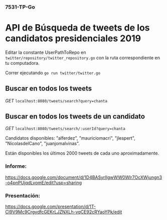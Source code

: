 ### 7531-TP-Go

# API de Búsqueda de tweets de los candidatos presidenciales 2019
Editar la constante UserPathToRepo en `twitter/repository/twitter_repository.go` con la ruta correspondiente en tu computadora.

Correr ejecutando `go run twitter/twitter.go`

## Buscar en todos los tweets
*GET* `localhost:8080/tweets/search?query=chanta`

## Buscar en todos los tweets de un candidato
*GET* `localhost:8080/tweets/search/:userId?query=chanta`

Candidatos disponibles: "alferdez", "mauriciomacri", "jlespert", "NicolasdelCano", "juanjomalvinas".

Están disponibles los últimos 2000 tweets de cada uno aproximadamente.

### Informe:
https://docs.google.com/document/d/1D4BASyrIlgwWW0Wlr7OcXWjungn3-o4pnPUjqdLvomE/edit?usp=sharing

### Presentación:
https://docs.google.com/presentation/d/1T-CI9V9Mc9CrgydfcGEKrLJZNXLh-vqCE92cRYaoYPk/edit
